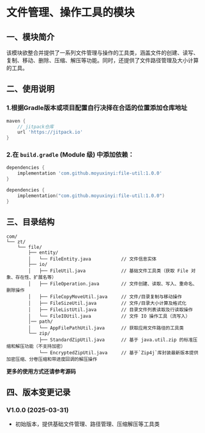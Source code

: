 # 文件管理、操作工具的模块

## 一、模块简介
该模块欲整合并提供了一系列文件管理与操作的工具类，涵盖文件的创建、读写、复制、移动、删除、压缩、解压等功能。同时，还提供了文件路径管理及大小计算的工具。

## 二、使用说明

### 1.根据Gradle版本或项目配置自行决择在合适的位置添加仓库地址
```groovy
maven {
    // jitpack仓库
    url 'https://jitpack.io' 
}
```

### 2.在 `build.gradle` (Module 级) 中添加依赖：
```groovy
dependencies {
    implementation 'com.github.moyuxinyi:file-util:1.0.0'
}
```

```kotlin
dependencies {
    implementation("com.github.moyuxinyi:file-util:1.0.0")
}
```

## 三、目录结构
```text
com/
└── zt/
    └── file/
        ├── entity/
        │   └── FileEntity.java           // 文件信息实体
        ├── io/
        │   ├── FileUtil.java             // 基础文件工具类（获取 File 对象、存在性、扩展名等）
        │   ├── FileOperation.java        // 文件创建、读取、写入、重命名、删除操作
        │   ├── FileCopyMoveUtil.java     // 文件/目录复制与移动操作
        │   ├── FileSizeUtil.java         // 文件/目录大小计算及格式化
        │   ├── FileListUtil.java         // 目录文件列表读取及行读取操作
        │   └── FileIOUtil.java           // 文件 IO 操作工具（流写入）
        │── path/
        │   └── AppFilePathUtil.java      // 获取应用文件路径的工具类
        └── zip/
            ├── StandardZipUtil.java      // 基于 java.util.zip 的标准压缩和解压功能（不支持加密）
            └── EncryptedZipUtil.java     // 基于`Zip4j`库封装最新版本提供加密压缩、分卷压缩和带进度回调的解压操作
```

**更多的使用方式还请参考源码**

## 四、版本变更记录

### V1.0.0 (2025-03-31)
- 初始版本，提供基础文件管理、路径管理、压缩解压等工具类